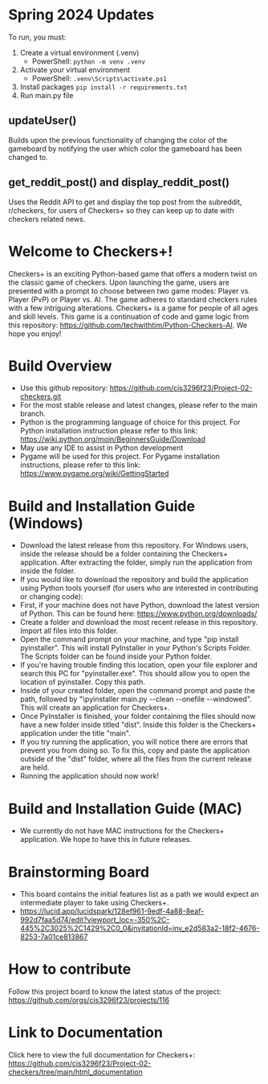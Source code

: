 # Spring 2024 Updates

To run, you must:

1) Create a virtual environment (.venv)
   - PowerShell: `python -m venv .venv`
2) Activate your virtual environment
   - PowerShell: `.venv\Scripts\activate.ps1`
3) Install packages `pip install -r requirements.txt`
4) Run main.py file

## updateUser()

Builds upon the previous functionality of changing the color of the gameboard by notifying the user which color the gameboard has been changed to.

## get_reddit_post() and display_reddit_post()

Uses the Reddit API to get and display the top post from the subreddit, r/checkers, for users of Checkers+ so they can keep up to date with checkers related news.

# Welcome to Checkers+!
Checkers+ is an exciting Python-based game that offers a modern twist on the classic game of checkers. Upon launching the game, users are presented with a prompt to choose between two game modes: Player vs. Player (PvP) or Player vs. AI. The game adheres to standard checkers rules with a few intriguing alterations. Checkers+ is a game for people of all ages and skill levels. This game is a continuation of code and game logic from this repository: https://github.com/techwithtim/Python-Checkers-AI. We hope you enjoy! 

# Build Overview
- Use this github repository: https://github.com/cis3296f23/Project-02-checkers.git
- For the most stable release and latest changes, please refer to the main branch.
- Python is the programming language of choice for this project. For Python installation instruction please refer to this link: https://wiki.python.org/moin/BeginnersGuide/Download
- May use any IDE to assist in Python development
- Pygame will be used for this project. For Pygame installation instructions, please refer to this link: https://www.pygame.org/wiki/GettingStarted

# Build and Installation Guide (Windows)
- Download the latest release from this repository. For Windows users, inside the release should be a folder containing the Checkers+ application. After extracting the folder,
simply run the application from inside the folder.
- If you would like to download the repository and build the application using Python tools yourself (for users who are interested in contributing or changing code):
- First, if your machine does not have Python, download the latest version of Python. This can be found here: https://www.python.org/downloads/
- Create a folder and download the most recent release in this repository. Import all files into this folder.
- Open the command prompt on your machine, and type "pip install pyinstaller". This will install PyInstaller in your Python's Scripts Folder. The Scripts folder can be found inside your Python folder.
- If you're having trouble finding this location, open your file explorer and search this PC for "pyinstaller.exe". This should allow you to open the location of pyinstaller. Copy this path.
- Inside of your created folder, open the command prompt and paste the path, followed by "\pyinstaller main.py --clean --onefile --windowed". This will create an application for Checkers+.
- Once PyInstaller is finished, your folder containing the files should now have a new folder inside titled "dist". Inside this folder is the Checkers+ application under the title "main".
- If you try running the application, you will notice there are errors that prevent you from doing so. To fix this, copy and paste the application outside of the "dist" folder, where all the files from the current release are held.
- Running the application should now work!

# Build and Installation Guide (MAC)
- We currently do not have MAC instructions for the Checkers+ application. We hope to have this in future releases.

# Brainstorming Board
- This board contains the initial features list as a path we would expect an intermediate player to take using Checkers+.
- https://lucid.app/lucidspark/128ef961-9edf-4a88-8eaf-992d7faa5d74/edit?viewport_loc=-350%2C-445%2C3025%2C1429%2C0_0&invitationId=inv_e2d583a2-18f2-4676-8253-7a01ce813867

# How to contribute
Follow this project board to know the latest status of the project: https://github.com/orgs/cis3296f23/projects/116

# Link to Documentation
Click here to view the full documentation for Checkers+: https://github.com/cis3296f23/Project-02-checkers/tree/main/html_documentation
